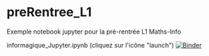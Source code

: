 # preRentree_L1
Exemple notebook jupyter pour la pré-rentrée L1 Maths-Info

<!---

Source: https://prograide.com/pregunta/1081/commentaires-en-format-markdownprerentree_l1
[![Binder](https://mybinder.org/badge_logo.svg)](http://mybinder.org/v2/gh/UGE-IGM/preRentree_L1/main?filepath=preRentree_Jupyter/preRentree_Jupyter.ipynb)

-->

informagique_Jupyter.ipynb (cliquez sur l'icône "launch")
[![Binder](https://mybinder.org/badge_logo.svg)](http://mybinder.org/v2/gh/UGE-IGM/preRentree_L1/main?filepath=preRentree_Jupyter/informagique_Jupyter.ipynb)